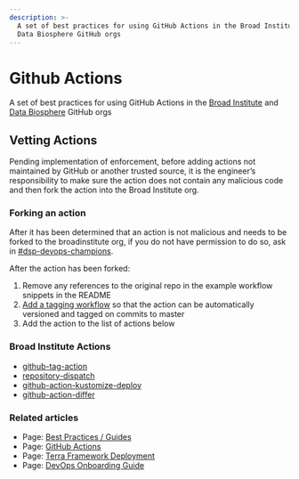 ```yaml
---
description: >-
  A set of best practices for using GitHub Actions in the Broad Institute and
  Data Biosphere GitHub orgs
---
```


# Github Actions

A set of best practices for using GitHub Actions in the [Broad Institute](https://github.com/broadinstitute) and [Data Biosphere](https://github.com/databiosphere) GitHub orgs

## Vetting Actions <a id="Vetting-Actions"></a>

Pending implementation of enforcement, before adding actions not maintained by GitHub or another trusted source, it is the engineer’s responsibility to make sure the action does not contain any malicious code and then fork the action into the Broad Institute org.

### Forking an action <a id="Forking-an-action"></a>

After it has been determined that an action is not malicious and needs to be forked to the broadinstitute org, if you do not have permission to do so, ask in [\#dsp-devops-champions](https://broadinstitute.slack.com/archives/CADM7MZ35).

After the action has been forked:

1. Remove any references to the original repo in the example workflow snippets in the README
2. [Add a tagging workflow](https://github.com/broadinstitute/repository-dispatch/commit/b2942f7810eaa5b54834876b9c302d8279f91d21) so that the action can be automatically versioned and tagged on commits to master
3. Add the action to the list of actions below

### Broad Institute Actions <a id="Broad-Institute-Actions"></a>

* [github-tag-action](https://github.com/broadinstitute/github-tag-action)
* [repository-dispatch](https://github.com/broadinstitute/repository-dispatch)
* [github-action-kustomize-deploy](https://github.com/broadinstitute/github-action-kustomize-deploy)
* [github-action-differ](https://github.com/broadinstitute/github-action-differ)

### Related articles <a id="Related-articles"></a>

* Page: [Best Practices / Guides](https://broadworkbench.atlassian.net/wiki/spaces/DEV/pages/228655105)
* Page: [GitHub Actions](https://broadworkbench.atlassian.net/wiki/spaces/DEV/pages/228687875/GitHub+Actions)
* Page: [Terra Framework Deployment](https://broadworkbench.atlassian.net/wiki/spaces/DEV/pages/213680129/Terra+Framework+Deployment)
* Page: [DevOps Onboarding Guide](https://broadworkbench.atlassian.net/wiki/spaces/DEV/pages/194773001/DevOps+Onboarding+Guide)

